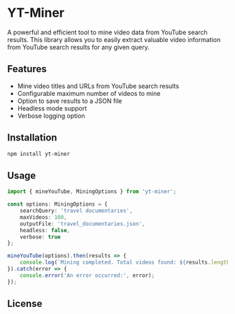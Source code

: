# YT-Miner

A powerful and efficient tool to mine video data from YouTube search results. This library allows you to easily extract valuable video information from YouTube search results for any given query.

## Features

- Mine video titles and URLs from YouTube search results
- Configurable maximum number of videos to mine
- Option to save results to a JSON file
- Headless mode support
- Verbose logging option

## Installation

```bash
npm install yt-miner
```

## Usage

```typescript
import { mineYouTube, MiningOptions } from 'yt-miner';

const options: MiningOptions = {
    searchQuery: 'travel documentaries',
    maxVideos: 100,
    outputFile: 'travel_documentaries.json',
    headless: false,
    verbose: true
};

mineYouTube(options).then(results => {
    console.log(`Mining completed. Total videos found: ${results.length}`);
}).catch(error => {
    console.error('An error occurred:', error);
});
```

## License
